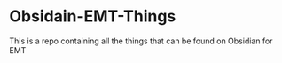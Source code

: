# Obsidain-EMT-Things
This is a repo containing all the things that can be found on Obsidian for EMT
